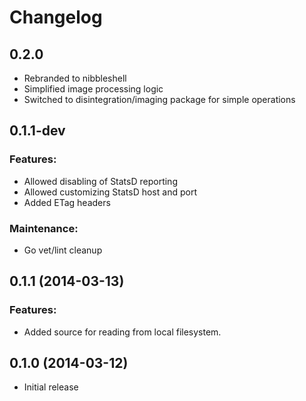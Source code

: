 # Changelog

## 0.2.0

- Rebranded to nibbleshell
- Simplified image processing logic
- Switched to disintegration/imaging package for simple operations

## 0.1.1-dev

### Features:

- Allowed disabling of StatsD reporting
- Allowed customizing StatsD host and port
- Added ETag headers

### Maintenance:

- Go vet/lint cleanup

## 0.1.1 (2014-03-13)

### Features:

- Added source for reading from local filesystem.

## 0.1.0 (2014-03-12)

- Initial release

